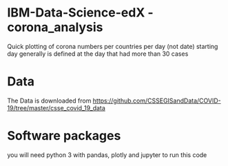 # IBM-Data-Science-edX - corona_analysis
Quick plotting of corona numbers per countries per day (not date)
starting day generally is defined at the day that had more than 30 cases

# Data
The Data is downloaded from https://github.com/CSSEGISandData/COVID-19/tree/master/csse_covid_19_data

# Software packages

you will need python 3 with pandas, plotly and jupyter to run this code
